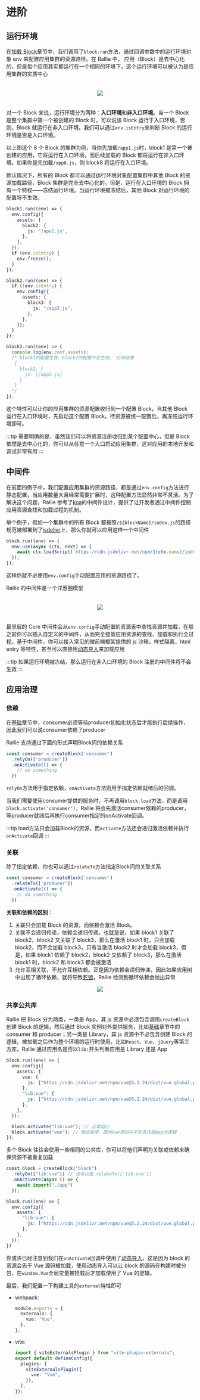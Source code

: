 # 进阶

## 运行环境

在[加载 Block](/guide/basic.html#加载-block)章节中，我们调用了`block.run`方法，通过回调参数中的运行环境对象 env 来配置应用集群的资源路径。在 Rallie 中， 应用（Block）是去中心化的，但是每个应用其实都运行在一个相同的环境下，这个运行环境可以被认为是应用集群的实质中心

<div align="center" style="padding: 20px">
<img src="../images/matrix.drawio.svg">
</div>

对一个 Block 来说，运行环境分为两种：**入口环境**和**非入口环境**。当一个 Block 是整个集群中第一个被创建的 Block 时，可以说该 Block 运行于入口环境，否则，Block 就运行在非入口环境。我们可以通过`env.isEntry`来判断 Block 的运行环境是否是入口环境。

以上图这个 8 个 Block 的集群为例，当你先加载`/app1.js`时，block1 是第一个被创建的应用，它将运行在入口环境，而后续加载的 Block 都将运行在非入口环境。如果你是先加载`/app8.js`，则 block8 将运行在入口环境。

默认情况下，所有的 Block 都可以通过运行环境对象配置集群中其他 Block 的资源加载路径，Block 集群是完全去中心化的。但是，运行在入口环境的 Block 拥有一个特权——冻结运行环境。当运行环境被冻结后，其他 Block 对运行环境的配置将不生效。

```ts {10}
block1.run((env) => {
  env.config({
    assets: {
      block2: {
        js: "/apo2.js",
      },
    },
  });
  if (env.isEntry) {
    env.freeze();
  }
});
```

```ts
block2.run((env) => {
  if (!env.isEntry) {
    env.config({
      assets: {
        block3: {
          js: "/app3.js",
        },
      },
    });
  }
});
```

```ts
block3.run((env) => {
  console.log(env.conf.assets);
  /* block1的配置生效，block2的配置不会生效， 打印结果
   {
     block2: {
       js: [/app2.js]
     }
   }
  */
});
```

这个特性可以让你的应用集群的资源配置收归到一个配置 Block，当其他 Block 运行在入口环境时，先启动这个配置 Block，待资源被统一配置后，再冻结运行环境即可。

:::tip
需要明确的是，虽然我们可以将资源注册收归到某个配置中心，但是 Block 依然是去中心化的，你可以从任意一个入口启动应用集群，这对应用的本地开发和调试非常有用
:::

## 中间件

在前面的例子中，我们配置应用集群的资源路径，都是通过`env.config`方法进行静态配置，当应用数量大且经常需要扩展时，这种配置方法显然非常不灵活。为了解决这个问题，Rallie 参考了[koa](https://github.com/koajs/koa)的中间件设计，提供了让开发者通过中间件控制应用资源查找和加载过程的机制。

举个例子，假如一个集群中的所有 Block 都按照`/${blockName}/index.js`的路径规范被部署到了[jsdelivr](https://www.jsdelivr.com/)上，那么你就可以应用这样一个中间件

```ts
block.run((env) => {
  env.use(async (ctx, next) => {
    await ctx.loadScript(`https://cdn.jsdelivr.net/npm/${ctx.name}/index.js`);
  });
});
```

这样你就不必使用`env.config`手动配置应用的资源路径了。

Rallie 的中间件是一个洋葱圈模型

<div align="center" style="padding: 20px">
<img src="../images/middleware.drawio.svg">
</div>

最里层的 Core 中间件会从`env.config`手动配置的资源表中查找资源并加载，在那之前你可以插入自定义的中间件，从而完全接管应用资源的查找、加载和执行全过程。基于中间件，你可以接入常见的微前端框架提供的 js 沙箱，样式隔离，html entry 等特性，甚至可以直接用[动态导入](https://developer.mozilla.org/en-US/docs/Web/JavaScript/Reference/Statements/import#dynamic_imports)来加载应用

:::tip
如果运行环境被冻结，那么运行在非入口环境的 Block 注册的中间件将不会生效
:::

## 应用治理

### 依赖
在[基础](/guide/basic.html#基础)章节中，consumer必须等待producer初始化状态后才能执行后续操作，因此我们可以说consumer依赖了producer

Rallie 支持通过下面的形式声明Block间的依赖关系

```ts
const consumer = createBlock('consumer')
  .relyOn(['producer'])
  .onActivate(() => {
    // do something
  })
```

`relyOn`方法用于指定依赖，`onActivate`方法则用于指定依赖就绪后的回调。
 
当我们需要使用consumer提供的服务时，不再调用`block.load`方法，而是调用`block.activate('consumer')`，Rallie 将会先激活consumer依赖的producer，等producer就绪后再执行consumer指定的onActivate回调。

:::tip
load方法只会加载Block的资源，而`activate`方法还会递归激活依赖并执行`onActivate`回调
:::

### 关联
除了指定依赖，你也可以通过`relateTo`方法指定Block间的关联关系

```ts
const consumer = createBlock('consumer')
  .relateTo(['producer'])
  .onActivate(() => {
    // do something
  })
```

**关联和依赖的区别：**

1. 关联只会加载 Block 的资源，而依赖会激活 Block。
2. 关联不会递归传递，依赖会递归传递。也就是说，如果 block1 关联了 block2，block2 又关联了 block3，那么在激活 block1 时，只会加载 block2，而不会加载 block3，只有当激活 block2 时才会加载 block3，但是，如果 block1 依赖了 block2，block2 又依赖了 block3，那么在激活 block1 时，block2 和 block3 都会被激活
3. 允许互相关联，不允许互相依赖。正是因为依赖会递归传递，因此如果应用树中出现了循环依赖，就将导致[死锁](https://zh.wikipedia.org/wiki/%E6%AD%BB%E9%94%81)，Rallie 检测到循环依赖会抛出异常
<div align="center">
<img src="../images/circle.drawio.svg">
</div>


### 共享公共库

Rallie 把 Block 分为两类，一类是 App，其 js 资源中必须包含调用`createBlock`创建 Block 的逻辑，然后通过 Block 实例对外提供服务，比如[基础](/guide/basic.html#基础)章节中的 consumer 和 producer；另一类是 Library，其 js 资源中不必包含创建 Block 的逻辑，被加载之后作为整个环境的运行时使用，比如`React`、`Vue`、`jQuery`等第三方库。Rallie 通过应用名是否以`lib:`开头判断应用是 Library 还是 App

```ts
block.run((env) => {
  env.config({
    assets: {
      vue: {
        js: ["https://cdn.jsdelivr.net/npm/vue@3.2.24/dist/vue.global.prod.js"], // vue源码
      },
      "lib:vue": {
        js: ["https://cdn.jsdelivr.net/npm/vue@3.2.24/dist/vue.global.prod.js"], // vue源码
      },
    },
  });

  block.activate("lib:vue"); // 正常运行
  block.activate("vue"); // 抛出异常，因为Vue源码中不包含注册App的逻辑
});
```

多个 Block 往往会使用一些相同的公共库，你可以将他们声明为关联或依赖来确保资源不被重复加载

```ts
const block = createBlock("block")
  .relyOn(["lib:vue"]) // 也可以是.relateTo(['lib:vue'])
  .onActivate(async () => {
    await import("./app")
  });

block.run((env) => {
  env.config({
    assets: {
      "lib:vue": {
        js: ["https://cdn.jsdelivr.net/npm/vue@3.2.24/dist/vue.global.prod.js"],
      },
    },
  });
})
```

你或许已经注意到我们在`onActivate`回调中使用了[动态导入](https://developer.mozilla.org/en-US/docs/Web/JavaScript/Reference/Statements/import#dynamic_imports)，这是因为 block 的资源会先于 Vue 源码被加载，使用动态导入可以让 block 的源码在构建时被分包，在`window.Vue`全局变量被挂载后才加载使用了 Vue 的逻辑。

最后，我们配置一下构建工具的`external`特性即可

- webpack:
  ```ts
  module.exports = {
    externals: {
      vue: "Vue",
    },
  };
  ```
- vite:
  ```ts
  import { viteExternalsPlugin } from "vite-plugin-externals";
  export default defineConfig({
    plugins: [
      viteExternalsPlugin({
        vue: "Vue",
      }),
    ],
  });
  ```
